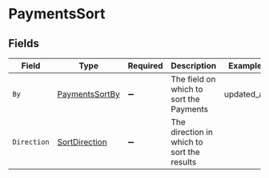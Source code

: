 # PaymentsSort


## Fields

| Field                                                       | Type                                                        | Required                                                    | Description                                                 | Example                                                     |
| ----------------------------------------------------------- | ----------------------------------------------------------- | ----------------------------------------------------------- | ----------------------------------------------------------- | ----------------------------------------------------------- |
| `By`                                                        | [PaymentsSortBy](../../Models/Components/PaymentsSortBy.md) | :heavy_minus_sign:                                          | The field on which to sort the Payments                     | updated_at                                                  |
| `Direction`                                                 | [SortDirection](../../Models/Components/SortDirection.md)   | :heavy_minus_sign:                                          | The direction in which to sort the results                  |                                                             |